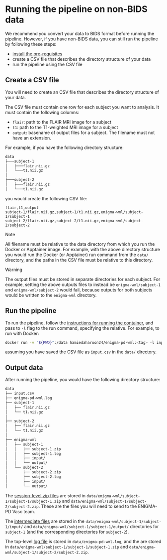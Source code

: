 # Running the pipeline on non-BIDS data

We recommend you convert your data to BIDS format before running the pipeline. However, if you have non-BIDS data, you
can still run the pipeline by following these steps:

- [install the pre-requisites](../README.md/#1-install-prerequisites)
- create a CSV file that describes the directory structure of your data
- run the pipeline using the CSV file

## Create a CSV file

You will need to create an CSV file that describes the directory structure of your data.

The CSV file must contain one row for each subject you want to analysis. It must contain the following columns:

- `flair`: path to the FLAIR MRI image for a subject
- `t1`: path to the T1-weighted MRI image for a subject
- `output`: basename of output files for a subject. The filename must not have an extension.

For example, if you have the following directory structure:

```bash
data
├───subject-1
│   ├───flair.nii.gz
│   └───t1.nii.gz
│
├───subject-2
│   ├───flair.nii.gz
│   └───t1.nii.gz
```

you would create the following CSV file:

```csv
flair,t1,output
subject-1/flair.nii.gz,subject-1/t1.nii.gz,enigma-wml/subject-1/subject-1
subject-2/flair.nii.gz,subject-2/t1.nii.gz,enigma-wml/subject-2/subject-2
```

> [!NOTE]
> All filename must be relative to the data directory from which you run the Docker or Apptainer image. For example,
> with the above directory structure you would run the Docker (or Apptainer) run command
> from the `data/` directory, and the paths in the CSV file must be relative to this
> directory.
<!-- markdownlint-disable MD028/no-blanks-blockquote -->
> [!WARNING]
> The output files must be stored in separate directories for each subject. For example, setting the above outputs files
> to instead be `enigma-wml/subject-1` and `enigma-wml/subject-2` would fail, because outputs for both subjects
> would be written to the `enigma-wml` directory.

## Run the pipeline

To run the pipeline, follow the [instructions for running the container](../README#3-run-the-container), and pass to
`-l` flag to the run command, specifying the relative. For example, to run with Docker:

```bash
docker run -v "${PWD}":/data hamiedaharoon24/enigma-pd-wml:<tag> -l input.csv
```

assuming you have saved the CSV file as `input.csv` in the `data/` directory.

## Output data

After running the pipeline, you would have the following directory structure:

```bash
data
├── input.csv
├── enigma-pd-wml.log
├── subject-1
│   ├── flair.nii.gz
│   └── t1.nii.gz
│
├── subject-2
│   ├── flair.nii.gz
│   └── t1.nii.gz
│
├── enigma-wml
│   ├── subject-1
│   │   ├── subject-1.zip
│   │   ├── subject-1.log
│   │   ├── input/
│   │   └── output/
│   └── subject-2
│       ├── subject-2.zip
│       ├── subject-2.log
│       ├── input/
│       └── output/
```

The [session-level zip files](../README.md#session-level-zip-files) are stored in
`data/enigma-wml/subject-1/subject-1/subject-1.zip` and `data/enigma-wml/subject-1/subject-2/subject-2.zip`. These are
the files you will need to send to the ENIGMA-PD Vasc team.

The [intermediate files](../README.md#intermediate-files) are stored in the
`data/enigma-wml/subject-1/subject-1/input/` and `data/enigma-wml/subject-1/subject-1/output/` directories for
`subject-1` (and the corresponding directories for `subject-2`).

The top-level [log file](../README.md#output-logs) is stored in `data/enigma-pd-wml.log`, and the are stored in
`data/enigma-wml/subject-1/subject-1/subject-1.zip` and `data/enigma-wml/subject-1/subject-2/subject-2.zip`.

